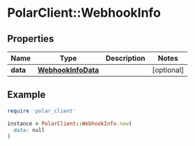 # PolarClient::WebhookInfo

## Properties

| Name | Type | Description | Notes |
| ---- | ---- | ----------- | ----- |
| **data** | [**WebhookInfoData**](WebhookInfoData.md) |  | [optional] |

## Example

```ruby
require 'polar_client'

instance = PolarClient::WebhookInfo.new(
  data: null
)
```

